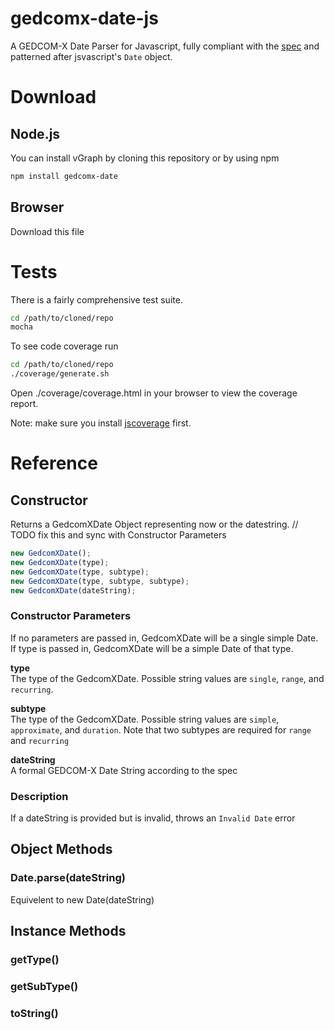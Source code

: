 # gedcomx-date-js
A GEDCOM-X Date Parser for Javascript, fully compliant with the [spec]() and patterned after jsvascript's `Date` object.

# Download

## Node.js
You can install vGraph by cloning this repository or by using npm
````bash
npm install gedcomx-date
````

## Browser
Download this file

# Tests

There is a fairly comprehensive test suite.
````bash
cd /path/to/cloned/repo
mocha
````

To see code coverage run
````bash
cd /path/to/cloned/repo
./coverage/generate.sh
````
Open ./coverage/coverage.html in your browser to view the coverage report.

Note: make sure you install [jscoverage](https://github.com/visionmedia/node-jscoverage) first.


# Reference

## Constructor
Returns a GedcomXDate Object representing now or the datestring. // TODO fix this and sync with Constructor Parameters

````javascript
new GedcomXDate();
new GedcomXDate(type);
new GedcomXDate(type, subtype);
new GedcomXDate(type, subtype, subtype);
new GedcomXDate(dateString);
````

### Constructor Parameters
If no parameters are passed in, GedcomXDate will be a single simple Date.
If type is passed in, GedcomXDate will be a simple Date of that type.

**type**  
The type of the GedcomXDate. Possible string values are `single`, `range`, and `recurring`.

**subtype**  
The type of the GedcomXDate. Possible string values are `simple`, `approximate`, and `duration`.
Note that two subtypes are required for `range` and `recurring`

**dateString**  
A formal GEDCOM-X Date String according to the spec

### Description
If a dateString is provided but is invalid, throws an `Invalid Date` error

## Object Methods

### Date.parse(dateString)
Equivelent to new Date(dateString)

## Instance Methods

### getType()

### getSubType()

### toString()
